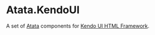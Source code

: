 # Atata.KendoUI
A set of [Atata](https://github.com/atata-framework/atata) components for [Kendo UI HTML Framework](http://www.telerik.com/kendo-ui).

